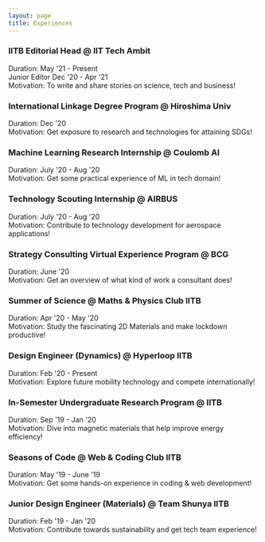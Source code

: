 ```yaml
---
layout: page
title: Experiences
---
```

### IITB Editorial Head @ IIT Tech Ambit
Duration: May '21 - Present\
Junior Editor Dec '20 - Apr '21\
Motivation: To write and share stories on science, tech and business! 
### International Linkage Degree Program @ Hiroshima Univ
Duration: Dec '20\
Motivation: Get exposure to research and technologies for attaining SDGs!
### Machine Learning Research Internship @ Coulomb AI
Duration: July '20 - Aug '20\
Motivation: Get some practical experience of ML in tech domain!
### Technology Scouting Internship @ AIRBUS
Duration: July '20 - Aug '20\
Motivation: Contribute to technology development for aerospace applications!  
### Strategy Consulting Virtual Experience Program @ BCG
Duration: June '20\
Motivation: Get an overview of what kind of work a consultant does!
### Summer of Science @ Maths & Physics Club IITB
Duration: Apr '20 - May '20\
Motivation: Study the fascinating 2D Materials and make lockdown productive!
### Design Engineer (Dynamics) @ Hyperloop IITB
Duration: Feb '20 - Present\
Motivation: Explore future mobility technology and compete internationally!
### In-Semester Undergraduate Research Program @ IITB
Duration: Sep '19 - Jan '20\
Motivation: Dive into magnetic materials that help improve energy efficiency!
### Seasons of Code @ Web & Coding Club IITB
Duration: May '19 - June '19\
Motivation: Get some hands-on experience in coding & web development!
### Junior Design Engineer (Materials) @ Team Shunya IITB
Duration: Feb '19 - Jan '20\
Motivation: Contribute towards sustainability and get tech team experience!
